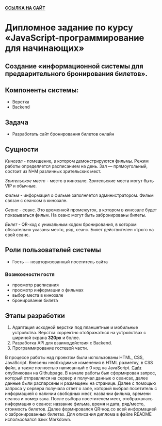 [**ССЫЛКА НА САЙТ**](https://votmaria.github.io/Diplom_Netology/client/index.html)

# Дипломное задание по курсу «JavaScript-программирование для начинающих»
## Создание «информационной системы для предварительного бронирования билетов».

## Компоненты системы:

- Верстка
- Backend

## Задача

- Разработать сайт бронирования билетов онлайн

## Сущности

*Кинозал* - помещение, в котором демонстрируются фильмы. Режим работы определяется расписанием на день. 
Зал — прямоугольный, состоит из N*M различных зрительских мест.

*Зрительское место* - место в кинозале. Зрительские места могут быть VIP и обычные.

*Фильм* - информация о фильме заполняется администратором. Фильм связан с сеансом в кинозале.

*Сеанс* - сеанс. Это временной промежуток, в котором в кинозале будет показываться фильм. На сеанс могут быть забронированы билеты.

*Билет* -  QR-код c уникальным кодом бронирования, в котором обязательно указаны место, ряд, сеанс. Билет действителен строго на свой сеанс.

## Роли пользователей системы

- Гость — неавторизованный посетитель сайта
  
### Возможности гостя

- просмотр расписания
- просмотр информации о фильмах
- выбор места в кинозале
- бронирование билета

## Этапы разработки

1. Адаптация исходной верстки под планшетные и мобильные устройства. Верстка корректно отображаться на устройствах с шириной экрана **320px** и более. 
2. Разработка API для взаимодействия с Backend.
3. Программирование гостевой части.

В процессе работы над проектом были использованы HTML, CSS, JavaScript. Внесены необходимые изменения в HTML разметку, в CSS файл, а также полностью написанный с 0 код на JavaScript. [Сайт](https://votmaria.github.io/Diplom_Netology/client/index.html) опубликован на Githubpage.
В начале работы был сформирован запрос, который отправлялся на сервер и получал данные о сеансах, далее данные были распарсены и размещены на странице.
Далее с помощью запроса у сервера получала ответ о зале, который выбрал посетитель с информацией о наличии свободных мест, названии фильма, времени сеанса и номер зала. После выбора посетителем мест, отображалась информация о сеансе: название фильма, время и дата, ряд/место, стоимость билетов. Далее формировался QR-код со всей информацией о забронированных билетах.
Для описания диплома в файле README использовался язык Markdown.
